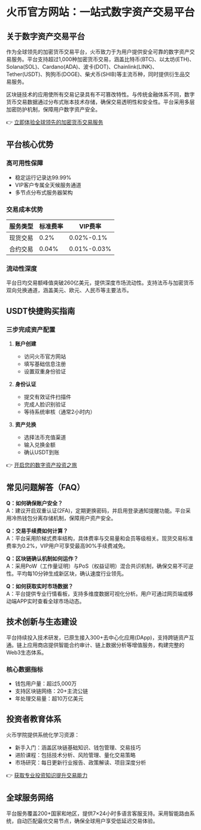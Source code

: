 # 火币官方网站：一站式数字资产交易平台

## 关于数字资产交易平台

作为全球领先的加密货币交易平台，火币致力于为用户提供安全可靠的数字资产交易服务。平台支持超过1,000种加密货币交易，涵盖比特币(BTC)、以太坊(ETH)、Solana(SOL)、Cardano(ADA)、波卡(DOT)、Chainlink(LINK)、Tether(USDT)、狗狗币(DOGE)、柴犬币(SHIB)等主流币种，同时提供衍生品交易服务。

区块链技术的应用使所有交易记录具有不可篡改特性。与传统金融体系不同，数字货币交易数据通过分布式账本技术存储，确保交易透明性和安全性。平台采用多层加密防护机制，保障用户数字资产安全。

👉 [立即体验全球领先的加密货币交易服务](https://bit.ly/okx_welcome)

## 平台核心优势

### 高可用性保障
- 稳定运行记录达99.99%
- VIP客户专属全天候服务通道
- 多节点分布式服务器架构

### 交易成本优势
| 服务类型 | 标准费率 | VIP费率 |
|---------|---------|--------|
| 现货交易 | 0.2%    | 0.02%-0.1% |
| 合约交易 | 0.04%   | 0.01%-0.03% |

### 流动性深度
平台日均交易额峰值突破260亿美元，提供深度市场流动性。支持法币与加密货币双向兑换通道，涵盖美元、欧元、人民币等主要法币。

## USDT快捷购买指南

### 三步完成资产配置
1. **账户创建**
   - 访问火币官方网站
   - 填写基础信息注册
   - 设置双重身份验证

2. **身份认证**
   - 提交有效证件扫描件
   - 完成人脸识别验证
   - 等待系统审核（通常2小时内）

3. **资产兑换**
   - 选择法币充值渠道
   - 输入兑换金额
   - 确认USDT到账

👉 [开启您的数字资产投资之旅](https://bit.ly/okx_welcome)

## 常见问题解答（FAQ）

**Q：如何确保账户安全？**  
A：建议开启双重认证(2FA)，定期更换密码，并启用登录通知提醒功能。平台采用冷热钱包分离存储机制，保障用户资产安全。

**Q：交易手续费如何计算？**  
A：平台采用阶梯式费率结构，具体费率与交易量和会员等级相关。现货交易标准费率为0.2%，VIP用户可享受最高90%手续费减免。

**Q：区块链确认机制如何运作？**  
A：采用PoW（工作量证明）与PoS（权益证明）混合共识机制，确保交易不可逆性。平均每10分钟生成新区块，确认速度行业领先。

**Q：如何获取实时市场数据？**  
A：平台提供专业行情看板，支持多维度数据可视化分析。用户可通过网页端或移动端APP实时查看全球市场动态。

## 技术创新与生态建设

平台持续投入技术研发，已原生接入300+去中心化应用(DApp)，支持跨链资产互通。链上应用商店提供智能合约审计、链上数据分析等增值服务，构建完整的Web3生态体系。

### 核心数据指标
- 钱包用户量：超过5,000万
- 支持区块链网络：20+主流公链
- 年处理交易量：超10万亿美元

## 投资者教育体系

火币学院提供系统化学习资源：
- 新手入门：涵盖区块链基础知识、钱包管理、交易技巧
- 进阶课程：包括技术分析、风险管理、量化交易策略
- 市场研究：每日更新行业报告、政策解读、项目深度分析

👉 [获取专业投资知识提升交易能力](https://bit.ly/okx_welcome)

## 全球服务网络

平台服务覆盖200+国家和地区，提供7×24小时多语言客服支持。采用智能路由系统，自动匹配最优交易节点，确保全球用户享受低延迟交易体验。
